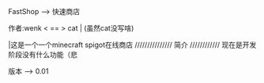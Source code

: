 FastShop --> 快速商店

作者:wenk < == > cat
|                                            (虽然cat没写啥)

|这是一个一个minecraft spigot在线商店
///////////////          简介               ////////////
现在是开发阶段没有什么功能（悲

版本 --> 0.01